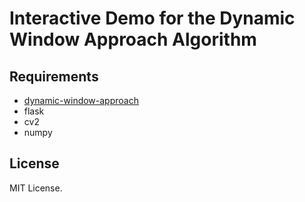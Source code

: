 Interactive Demo for the Dynamic Window Approach Algorithm
==========================================

## Requirements
* [dynamic-window-approach](https://github.com/goktug97/DynamicWindowApproach)
* flask
* cv2
* numpy

## License
MIT License.

